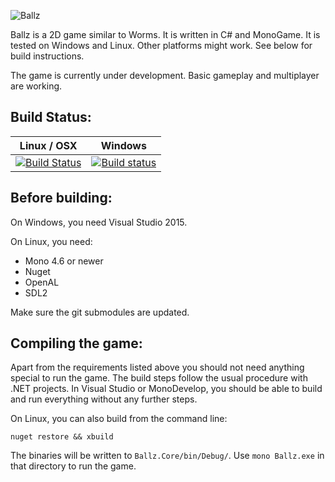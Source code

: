 ![Ballz](https://spagaachen.github.io/static/img/ballz-logo.png)

Ballz is a 2D game similar to Worms. It is written in C# and MonoGame. It is tested on Windows and Linux. Other platforms might work. See below for build instructions.

The game is currently under development. Basic gameplay and multiplayer are working.

## Build Status:
| Linux / OSX | Windows |
| ----- | ------- |
| [![Build Status](https://travis-ci.org/SpagAachen/Ballz.svg?branch=master)](https://travis-ci.org/SpagAachen/Ballz) | [![Build status](https://ci.appveyor.com/api/projects/status/exmgex28ay9v20k8/branch/master?svg=true)](https://ci.appveyor.com/project/LukasBoersma/ballz/branch/master) |

## Before building:

On Windows, you need Visual Studio 2015.

On Linux, you need:
- Mono 4.6 or newer
- Nuget
- OpenAL
- SDL2

Make sure the git submodules are updated.

## Compiling the game:

Apart from the requirements listed above you should not need anything special to run the game. The build steps follow the usual procedure with .NET projects. In Visual Studio or MonoDevelop, you should be able to build and run everything without any further steps.

On Linux, you can also build from the command line:
```
nuget restore && xbuild
```

The binaries will be written to `Ballz.Core/bin/Debug/`. Use `mono Ballz.exe` in that directory to run the game.
